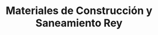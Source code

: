 ---
title: "Materiales de Construcción y Saneamiento Rey"
url: /poligono-industrial-el-boutaron/materiales-de-construccion-y-saneamiento-rey/
shop: hardware
---